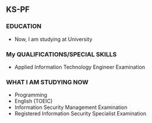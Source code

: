 ## KS-PF 
### EDUCATION
- Now, I am studying at University
### My QUALIFICATIONS/SPECIAL SKILLS
- Applied Information Technology Engineer Examination
###  WHAT I AM STUDYING NOW
- Programming
- English (TOEIC)
- Information Security Management Examination
- Registered Information Security Specialist Examination


<!---
KS-PF/KS-PF is a ✨ special ✨ repository because its `README.md` (this file) appears on your GitHub profile.
You can click the Preview link to take a look at your changes.
--->
